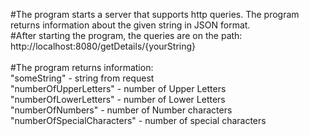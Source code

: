 #The program starts a server that supports http queries. The program returns information about the given string in JSON format.<br />
#After starting the program, the queries are on the path:<br />
http://localhost:8080/getDetails/{yourString}<br />
<br />
#The program returns information:<br />
  "someString" - string from request<br />
  "numberOfUpperLetters" - number of Upper Letters<br />
  "numberOfLowerLetters" - number of Lower Letters<br />
  "numberOfNumbers" - number of Number characters<br />
  "numberOfSpecialCharacters" - number of special characters<br />

